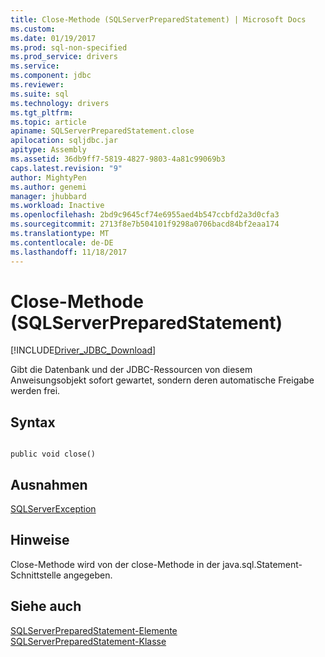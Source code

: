 ```yaml
---
title: Close-Methode (SQLServerPreparedStatement) | Microsoft Docs
ms.custom: 
ms.date: 01/19/2017
ms.prod: sql-non-specified
ms.prod_service: drivers
ms.service: 
ms.component: jdbc
ms.reviewer: 
ms.suite: sql
ms.technology: drivers
ms.tgt_pltfrm: 
ms.topic: article
apiname: SQLServerPreparedStatement.close
apilocation: sqljdbc.jar
apitype: Assembly
ms.assetid: 36db9ff7-5819-4827-9803-4a81c99069b3
caps.latest.revision: "9"
author: MightyPen
ms.author: genemi
manager: jhubbard
ms.workload: Inactive
ms.openlocfilehash: 2bd9c9645cf74e6955aed4b547ccbfd2a3d0cfa3
ms.sourcegitcommit: 2713f8e7b504101f9298a0706bacd84bf2eaa174
ms.translationtype: MT
ms.contentlocale: de-DE
ms.lasthandoff: 11/18/2017
---
```

# <a name="close-method-sqlserverpreparedstatement"></a>Close-Methode (SQLServerPreparedStatement)
[!INCLUDE[Driver_JDBC_Download](../../../includes/driver_jdbc_download.md)]

  Gibt die Datenbank und der JDBC-Ressourcen von diesem Anweisungsobjekt sofort gewartet, sondern deren automatische Freigabe werden frei.  
  
## <a name="syntax"></a>Syntax  
  
```  
  
public void close()  
```  
  
## <a name="exceptions"></a>Ausnahmen  
 [SQLServerException](../../../connect/jdbc/reference/sqlserverexception-class.md)  
  
## <a name="remarks"></a>Hinweise  
 Close-Methode wird von der close-Methode in der java.sql.Statement-Schnittstelle angegeben.  
  
## <a name="see-also"></a>Siehe auch  
 [SQLServerPreparedStatement-Elemente](../../../connect/jdbc/reference/sqlserverpreparedstatement-members.md)   
 [SQLServerPreparedStatement-Klasse](../../../connect/jdbc/reference/sqlserverpreparedstatement-class.md)  
  
  
